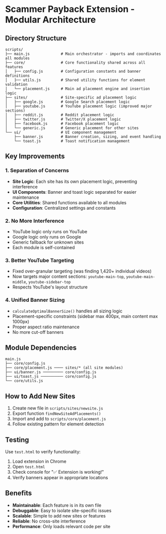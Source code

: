# Scammer Payback Extension - Modular Architecture

## Directory Structure

```
scripts/
├── main.js              # Main orchestrator - imports and coordinates all modules
├── core/                # Core functionality shared across all features
│   ├── config.js        # Configuration constants and banner definitions
│   ├── utils.js         # Shared utility functions for element validation
│   └── placement.js     # Main ad placement engine and insertion logic
├── sites/               # Site-specific ad placement logic
│   ├── google.js        # Google Search placement logic
│   ├── youtube.js       # YouTube placement logic (improved major sections)
│   ├── reddit.js        # Reddit placement logic
│   ├── twitter.js       # Twitter/X placement logic
│   ├── facebook.js      # Facebook placement logic
│   └── generic.js       # Generic placement for other sites
└── ui/                  # UI component management
    ├── banner.js        # Banner creation, sizing, and event handling
    └── toast.js         # Toast notification management
```

## Key Improvements

### 1. Separation of Concerns
- **Site Logic**: Each site has its own placement logic, preventing interference
- **UI Components**: Banner and toast logic separated for easier maintenance
- **Core Utilities**: Shared functions available to all modules
- **Configuration**: Centralized settings and constants

### 2. No More Interference
- YouTube logic only runs on YouTube
- Google logic only runs on Google
- Generic fallback for unknown sites
- Each module is self-contained

### 3. Better YouTube Targeting
- Fixed over-granular targeting (was finding 1,420+ individual videos)
- Now targets major content sections: `youtube-main-top`, `youtube-main-middle`, `youtube-sidebar-top`
- Respects YouTube's layout structure

### 4. Unified Banner Sizing
- `calculateOptimalBannerSize()` handles all sizing logic
- Placement-specific constraints (sidebar max 400px, main content max 1000px)
- Proper aspect ratio maintenance
- No more cut-off banners

## Module Dependencies

```
main.js
├── core/config.js
├── core/placement.js ──── sites/* (all site modules)
├── ui/banner.js ───────── core/config.js
├── ui/toast.js ────────── core/config.js
└── core/utils.js
```

## How to Add New Sites

1. Create new file in `scripts/sites/newsite.js`
2. Export function `findNewSiteAdPlacements()`
3. Import and add to `scripts/core/placement.js`
4. Follow existing pattern for element detection

## Testing

Use `test.html` to verify functionality:
1. Load extension in Chrome
2. Open `test.html`
3. Check console for "✅ Extension is working!"
4. Verify banners appear in appropriate locations

## Benefits

- **Maintainable**: Each feature is in its own file
- **Debuggable**: Easy to isolate site-specific issues
- **Scalable**: Simple to add new sites or features
- **Reliable**: No cross-site interference
- **Performance**: Only loads relevant code per site 